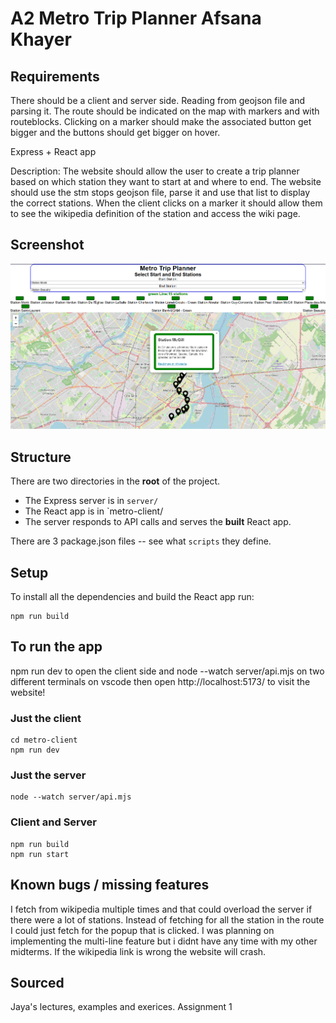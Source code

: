 # A2 Metro Trip Planner Afsana Khayer

## Requirements

There should be a client and server side. Reading from geojson file and parsing it. The route should be indicated on the map with markers and with routeblocks. Clicking on a marker should make the associated button get bigger and the buttons should get bigger on hover.

Express + React app

Description:
The website should allow the user to create a trip planner based on which station they want to start at and where to end. The website should use the stm stops geojson file, parse it and use that list to display the correct stations. When the client clicks on a marker it should allow them to see the wikipedia definition of the station and access the wiki page.

## Screenshot
![ScreenShot](AppScreen.png)

## Structure

There are two directories in the **root** of the project.

- The Express server is in `server/`
- The React app is in `metro-client/
- The server responds to API calls and serves the **built** React app.

There are 3 package.json files -- see what `scripts` they define.

## Setup

To install all the dependencies and build the React app run:

```
npm run build
```

## To run the app

npm run dev to open the client side and node --watch server/api.mjs on two different terminals on vscode then open http://localhost:5173/ to visit the website!

### Just the client

```
cd metro-client
npm run dev
```

### Just the server

```
node --watch server/api.mjs
```

### Client and Server

```
npm run build
npm run start
```

## Known bugs / missing features

I fetch from wikipedia multiple times and that could overload the server if there were a lot of stations. Instead of fetching for all the station in the route I could just fetch for the popup that is clicked.
I was planning on implementing the multi-line feature but i didnt have any time with my other midterms.
If the wikipedia link is wrong the website will crash.

## Sourced
Jaya's lectures, examples and exerices.
Assignment 1
